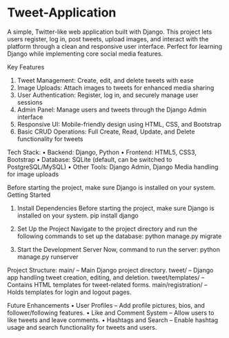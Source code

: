 # Tweet-Application
A simple, Twitter-like web application built with Django. This project lets users register, log in, post tweets, upload images, and interact with the platform through a clean and responsive user interface. Perfect for learning Django while implementing core social media features.

 Key Features
1. Tweet Management: Create, edit, and delete tweets with ease
2. Image Uploads: Attach images to tweets for enhanced media sharing
3. User Authentication: Register, log in, and securely manage user sessions
4. Admin Panel: Manage users and tweets through the Django Admin interface
5. Responsive UI: Mobile-friendly design using HTML, CSS, and Bootstrap
6. Basic CRUD Operations: Full Create, Read, Update, and Delete functionality for tweets

Tech Stack:
• Backend: Django, Python
• Frontend: HTML5, CSS3, Bootstrap
• Database: SQLite (default, can be switched to PostgreSQL/MySQL)
• Other Tools: Django Admin, Django Media handling for image uploads

Before starting the project, make sure Django is installed on your system.
Getting Started
1. Install Dependencies
Before starting the project, make sure Django is installed on your system.
pip install django

3. Set Up the Project
Navigate to the project directory and run the following commands to set up the database:
python manage.py migrate

3. Start the Development Server
Now, command to run the server:
python manage.py runserver

Project Structure:
main/ – Main Django project directory.
tweet/ – Django app handling tweet creation, editing, and deletion.
tweet/templates/ – Contains HTML templates for tweet-related forms.
main/registration/ – Holds templates for login and logout pages.

Future Enhancements
• User Profiles – Add profile pictures, bios, and follower/following features.
• Like and Comment System – Allow users to like tweets and leave comments.
• Hashtags and Search – Enable hashtag usage and search functionality for tweets and users.










